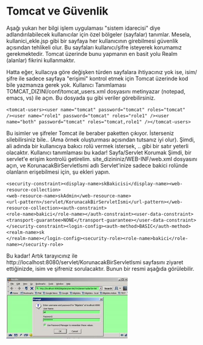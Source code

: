 # Tomcat ve Güvenlik

Aşağı yukarı her bilgi işlem uygulaması "sistem idarecisi" diye
adlandırılabilecek kullanıcılar için özel bölgeler (sayfalar)
tanımlar. Mesela, kullanici_ekle.jsp gibi bir sayfaya her kullanıcının
girebilmesi güvenlik açısından tehlikeli olur. Bu sayfaları
kullanıcı/şifre isteyerek korumamız gerekmektedir.  Tomcat üzerinde
bunu yapmanın en basit yolu Realm (alanlar) fikrini
kullanmaktır.

Hatta eğer, kullacıya göre değişken türden sayfalara ihtiyacınız yok
ise, isim/şifre ile sadece sayfaya "erişimi" kontrol etmek için Tomcat
üzerinde kod bile yazmanıza gerek yok.  Kullanıcı Tanımlaması
TOMCAT_DIZINI/conf/tomcat_users.xml dosyasını metinyazar (notepad,
emacs, vs) ile açın. Bu dosyada şu gibi veriler görebilirsiniz.

```
<tomcat-users><user name="tomcat" password="tomcat" roles="tomcat"
/><user name="role1" password="tomcat" roles="role1" /><user
name="both" password="tomcat" roles="tomcat,role1" /></tomcat-users>
```

Bu isimler ve şifreler Tomcat ile beraber paketten çıkıyor. İsterseniz
silebilirsiniz bile.. (Ama örnek oluşturması açısından tutsanız iyi
olur). Şimdi, ali adında bir kullanıcıya bakıcı rolü vermek istersek,
<user name="ali" password="sifre123" roles="bakici" /> .. gibi bir
satır yeterli olacaktır. Kullanıcı tanımlaması bu kadar!
Sayfa/Servlet Korumak Şimdi, bir servlet'e erişim kontrolü getirelim.
site_dizininiz/WEB-INF/web.xml dosyasını açın, ve
KorunacakBirServletIsmi adlı Servlet'inize sadece bakici rolünde
olanların erişebilmesi için, şu ekleri yapın.

```
<security-constraint><display-name>skBakicisi</display-name><web-resource-collection>
<web-resource-name>skAdmin</web-resource-name>
<url-pattern>/servlet/KorunacakBirServletIsmi</url-pattern></web-resource-collection><auth-constraint>
<role-name>bakici</role-name></auth-constraint><user-data-constraint>
<transport-guarantee>NONE</transport-guarantee></user-data-constraint>
</security-constraint><login-config><auth-method>BASIC</auth-method><realm-name>sk
</realm-name></login-config><security-role><role-name>bakici</role-name></security-role>
```

Bu kadar! Artık tarayıcınız ile
http://localhost:8080/servlet/KorunacakBirServletIsmi sayfasını
ziyaret ettiğinizde, isim ve şifreniz sorulacaktır. Bunun bir resmi
aşağıda görülebilir.




![](tomcat_guvenlik.jpg)

